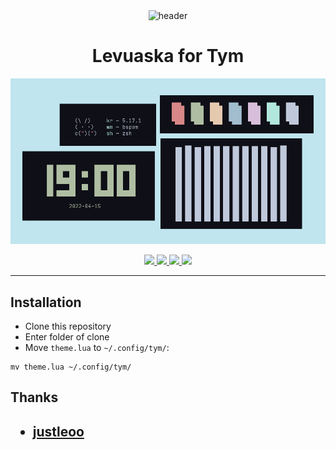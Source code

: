 <div align="center">
    <img src="https://github.com/levuaska.png" height="200" alt="header"/>
    <h1>Levuaska for Tym</h1>
    <img src="assets/showcase.png"/>
    <p></p>
    <a href="https://github.com/levuaska/tym/stargazers">
        <img src="https://img.shields.io/github/stars/levuaska/tym?colorA=0f0f17&colorB=%23afbea2&style=for-the-badge">
    </a>
    <a href="https://github.com/levuaska/template/network/members/">
        <img src="https://badges.pufler.dev/updated/levuaska/tym?style=for-the-badge&color=e4c9af&logoColor=white&labelColor=0f0f17">
    <a href="https://github.com/levuaska/template">
    	<img src="https://img.shields.io/github/repo-size/levuaska/tym?colorA=0f0f17&colorB=%23b5e8e0&label=size&style=for-the-badge">
    </a>
    <a href="https://github.com/levuaska/template/blob/main/LICENSE">
    	<img src="https://img.shields.io/github/license/levuaska/tym?colorA=0f0f17&colorB=%23d78787&style=for-the-badge&logoColor=white">
    </a>
</div>
<hr>

<h2>Installation</h2>
  
- Clone this repository
- Enter folder of clone
- Move `theme.lua` to `~/.config/tym/`:
```
mv theme.lua ~/.config/tym/
```
  
<h2>Thanks<h2>

- [justleoo](https://github.com/justleoo)
